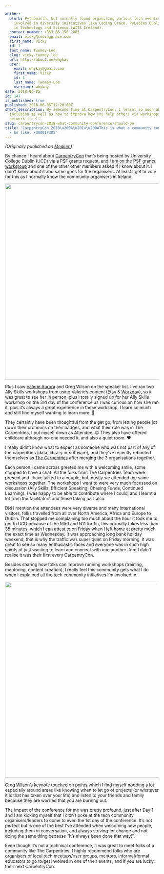 ```yaml
---

author:
  blurb: Pythonista, but normally found organising various tech events, and now heavily
    involved in diversity initiatives like Coding Grace, PyLadies Dublin, and Women
    in Technology and Science (WITS Ireland).
  contact_number: +353 86 150 2003
  email: vicky@codinggrace.com
  first_name: Vicky
  id: 1
  last_name: Twomey-Lee
  slug: vicky-twomey-lee
  url: http://about.me/whykay
  user:
    email: whykay@gmail.com
    first_name: Vicky
    id: 1
    last_name: Twomey-Lee
    username: whykay
date: 2018-06-05
id: 147
is_published: true
published: 2018-06-05T12:20:00Z
short_description: My awesome time at CarpentryCon, I learnt so much about diversity,
  inclusion as well as how to improve how you help others via workshops and the community
  network itself.
slug: carpentrycon-2018-what-community-conference-should-be
title: "CarpentryCon 2018\u200A\u2014\u200AThis is what a community conference should\
  \ be like. \U0001F308"
---
```


*(Originally published on [Medium](https://medium.com/@whykay/carpentrycon-2018-this-is-what-a-community-conference-should-be-like-2abbf08419a8))*

By chance I heard about [CarpentryCon](http://www.carpentrycon.org/) that’s being hosted by University College Dublin (UCD) via a PSF grants request, and [I am on the PSF grants workgroup](https://wiki.python.org/psf/GrantsWG/Charter) and one of the other other members asked if I know about it. I didn’t know about it and same goes for the organisers. At least I get to vote for this as I normally know the community organisers in Ireland.

<img src="https://cdn-images-1.medium.com/max/1600/1*C-kuLOdLL1HL0crovX9lFg.jpeg" width=640/>

Plus I saw [Valerie Aurora](https://twitter.com/vaurorapub) and Greg Wilson on the speaker list. I’ve ran two Ally Skills workshops from using Valerie’s content ([Etsy](http://www.codinggrace.com/events/allyship-workshop-etsy-coding-grace/68/) & [Workday](http://www.codinggrace.com/events/allyship-workshop-kats-conf/80/)), so it was great to see her in person, plus I totally signed up for her Ally Skills workshop on the 3rd day of the conference as I was curious on how she ran it, plus it’s always a great experience in these workshop, I learn so much and still find myself wanting to learn more. 🙌

They certainly have been thoughtful from the get go, from letting people jot down their pronouns on their badges, and what their role was in The Carpentries, I put myself down as Attendee. 😊 They also have offered childcare although no-one needed it, and also a quiet room. ❤️

I really didn’t know what to expect as someone who was not part of any of the carpentries (data, library or software), and they’ve recently rebooted themselves as [The Carpentries](https://carpentries.org/) after merging the 3 organisations together.

Each person I came across greeted me with a welcoming smile, some stopped to have a chat. All the folks from The Carpentries Team were present and I have talked to a couple, but mostly we attended the same workshops together. The workshops I went to were very much focussed on discussion (Ally Skills, Efficient Speaking, Chasing Funds, Continued Learning). I was happy to be able to contribute where I could, and I learnt a lot from the facilitators and those taking part also.

Did I mention the attendees were very diverse and many international visitors, folks travelled from all over North America, Africa and Europe to Dublin. That stopped me complaining too much about the hour it took me to get to UCD because of the M50 and N11 traffic, this normally takes less than 35 minutes, which I can attest to on Friday when I left home at pretty much the exact time as Wednesday. It was approaching long bank holiday weekend, that is why the traffic was super quiet on Friday morning. It was great to see so many enthusiastic faces and everyone was in such high spirits of just wanting to learn and connect with one another. And I didn’t realise it was their first every CarpentryCon.

Besides sharing how folks can improve running workshops (training, mentoring, content creation), I really feel this community gets what I do when I explained all the tech community initiatives I’m involved in.

<img src="https://cdn-images-1.medium.com/max/1600/1*KqdCCBiHaqvmmDtQQhIQ9g.jpeg" width=640/>

[Greg Wilson](http://third-bit.com/)’s keynote touched on points which I find myself nodding a lot especially around areas like knowing when to let go of projects (or whatever it is that has taken over your life) and listen to your friends and family because they are worried that you are burning out.

The impact of the conference for me was pretty profound, just after Day 1 and I am kicking myself that I didn’t poke at the tech community organisers/leaders to come to even the 1st day of the conference. It’s not perfect but is one of the best I’ve attended when welcoming new people, including them in conversation, and always striving for change and not doing the same thing because “It’s always been done that way!”.

Even though it’s not a technical conference, it was great to meet folks of a community like The Carpentries. I highly recommend folks who are organisers of local tech meetups/user groups, mentors, informal/formal educators to go to/get involved in one of their events, and if you are lucky, their next CarpentryCon.